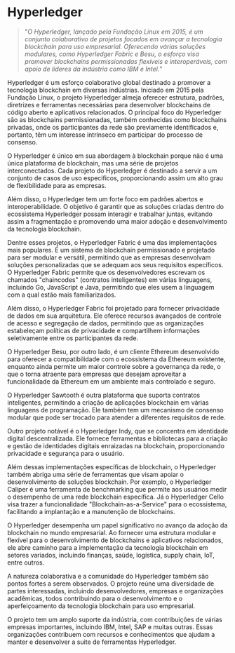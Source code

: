 # Hyperledger

>"*O Hyperledger, lançado pela Fundação Linux em 2015, é um conjunto colaborativo de projetos focados em avançar a tecnologia blockchain para uso empresarial. Oferecendo várias soluções modulares, como Hyperledger Fabric e Besu, o esforço visa promover blockchains permissionadas flexíveis e interoperáveis, com apoio de líderes da indústria como IBM e Intel.*"

Hyperledger é um esforço colaborativo global destinado a promover a tecnologia blockchain em diversas indústrias. Iniciado em 2015 pela Fundação Linux, o projeto Hyperledger almeja oferecer estrutura, padrões, diretrizes e ferramentas necessárias para desenvolver blockchains de código aberto e aplicativos relacionados. O principal foco do Hyperledger são as blockchains permissionadas, também conhecidas como blockchains privadas, onde os participantes da rede são previamente identificados e, portanto, têm um interesse intrínseco em participar do processo de consenso.

O Hyperledger é único em sua abordagem à blockchain porque não é uma única plataforma de blockchain, mas uma série de projetos interconectados. Cada projeto do Hyperledger é destinado a servir a um conjunto de casos de uso específicos, proporcionando assim um alto grau de flexibilidade para as empresas.

Além disso, o Hyperledger tem um forte foco em padrões abertos e interoperabilidade. O objetivo é garantir que as soluções criadas dentro do ecossistema Hyperledger possam interagir e trabalhar juntas, evitando assim a fragmentação e promovendo uma maior adoção e desenvolvimento da tecnologia blockchain.

Dentre esses projetos, o Hyperledger Fabric é uma das implementações mais populares. É um sistema de blockchain permissionado e projetado para ser modular e versátil, permitindo que as empresas desenvolvam soluções personalizadas que se adequam aos seus requisitos específicos. O Hyperledger Fabric permite que os desenvolvedores escrevam os chamados "chaincodes" (contratos inteligentes) em várias linguagens, incluindo Go, JavaScript e Java, permitindo que eles usem a linguagem com a qual estão mais familiarizados.

Além disso, o Hyperledger Fabric foi projetado para fornecer privacidade de dados em sua arquitetura. Ele oferece recursos avançados de controle de acesso e segregação de dados, permitindo que as organizações estabeleçam políticas de privacidade e compartilhem informações seletivamente entre os participantes da rede.

O Hyperledger Besu, por outro lado, é um cliente Ethereum desenvolvido para oferecer a compatibilidade com o ecossistema da Ethereum existente, enquanto ainda permite um maior controle sobre a governança da rede, o que o torna atraente para empresas que desejam aproveitar a funcionalidade da Ethereum em um ambiente mais controlado e seguro.

O Hyperledger Sawtooth é outra plataforma que suporta contratos inteligentes, permitindo a criação de aplicações blockchain em várias linguagens de programação. Ele também tem um mecanismo de consenso modular que pode ser trocado para atender a diferentes requisitos de rede.

Outro projeto notável é o Hyperledger Indy, que se concentra em identidade digital descentralizada. Ele fornece ferramentas e bibliotecas para a criação e gestão de identidades digitais enraizadas na blockchain, proporcionando privacidade e segurança para o usuário.

Além dessas implementações específicas de blockchain, o Hyperledger também abriga uma série de ferramentas que visam apoiar o desenvolvimento de soluções blockchain. Por exemplo, o Hyperledger Caliper é uma ferramenta de benchmarking que permite aos usuários medir o desempenho de uma rede blockchain específica. Já o Hyperledger Cello visa trazer a funcionalidade "Blockchain-as-a-Service" para o ecossistema, facilitando a implantação e a manutenção de blockchains.

O Hyperledger desempenha um papel significativo no avanço da adoção da blockchain no mundo empresarial. Ao fornecer uma estrutura modular e flexível para o desenvolvimento de blockchains e aplicativos relacionados, ele abre caminho para a implementação da tecnologia blockchain em setores variados, incluindo finanças, saúde, logística, supply chain, IoT, entre outros.

A natureza colaborativa e a comunidade do Hyperledger também são pontos fortes a serem observados. O projeto reúne uma diversidade de partes interessadas, incluindo desenvolvedores, empresas e organizações acadêmicas, todos contribuindo para o desenvolvimento e o aperfeiçoamento da tecnologia blockchain para uso empresarial.

O projeto tem um amplo suporte da indústria, com contribuições de várias empresas importantes, incluindo IBM, Intel, SAP e muitas outras. Essas organizações contribuem com recursos e conhecimentos que ajudam a manter e desenvolver a suite de ferramentas Hyperledger.